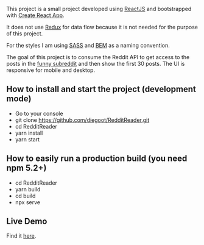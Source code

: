 This project is a small project developed using [ReactJS](https://reactjs.org/) and bootstrapped with [Create React App](https://github.com/facebookincubator/create-react-app).

It does not use [Redux](https://redux.js.org/) for data flow because it is not needed for the purpose of this project.

For the styles I am using [SASS](https://sass-lang.com/) and [BEM](http://getbem.com/) as a naming convention.

The goal of this project is to consume the Reddit API to get access to the posts in the [funny subreddit](https://www.reddit.com/r/funny/) and then show the first 30 posts. The UI is responsive for mobile and desktop.

## How to install and start the project (development mode)

- Go to your console
- git clone  https://github.com/diegoot/RedditReader.git
- cd RedditReader
- yarn install
- yarn start

## How to easily run a production build (you need npm 5.2+)

- cd RedditReader
- yarn build
- cd build
- npx serve

## Live Demo
Find it [here](http://noiseless-step.surge.sh/).
